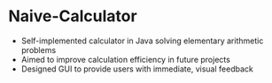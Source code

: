 # Naive-Calculator

- Self-implemented calculator in Java solving elementary arithmetic problems
- Aimed to improve calculation efficiency in future projects
- Designed GUI to provide users with immediate, visual feedback
